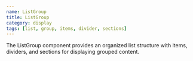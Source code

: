 ```yaml
---
name: ListGroup
title: ListGroup
category: display
tags: [list, group, items, divider, sections]
---
```

The ListGroup component provides an organized list structure with items, dividers, and sections for displaying grouped content.